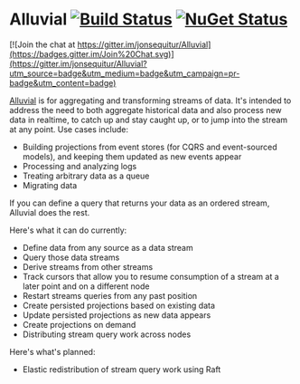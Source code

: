Alluvial [![Build Status](https://ci.appveyor.com/api/projects/status/github/jonsequitur/alluvial?svg=true&branch=master)](https://ci.appveyor.com/project/jonsequitur/alluvial) [![NuGet Status](http://img.shields.io/nuget/v/Alluvial.svg?style=flat)](https://www.nuget.org/packages/Alluvial/)
========

[![Join the chat at https://gitter.im/jonsequitur/Alluvial](https://badges.gitter.im/Join%20Chat.svg)](https://gitter.im/jonsequitur/Alluvial?utm_source=badge&utm_medium=badge&utm_campaign=pr-badge&utm_content=badge)

[Alluvial](http://en.wiktionary.org/wiki/alluvial) is for aggregating and transforming streams of data. It's intended to address the need to both aggregate historical data and also process new data in realtime, to catch up and stay caught up, or to jump into the stream at any point. Use cases include: 

* Building projections from event stores (for CQRS and event-sourced models), and keeping them updated as new events appear
* Processing and analyzing logs 
* Treating arbitrary data as a queue 
* Migrating data

If you can define a query that returns your data as an ordered stream, Alluvial does the rest. 

Here's what it can do currently:

* Define data from any source as a data stream
* Query those data streams
* Derive streams from other streams
* Track cursors that allow you to resume consumption of a stream at a later point and on a different node
* Restart streams queries from any past position
* Create persisted projections based on existing data
* Update persisted projections as new data appears
* Create projections on demand
* Distributing stream query work across nodes

Here's what's planned:

* Elastic redistribution of stream query work using Raft

